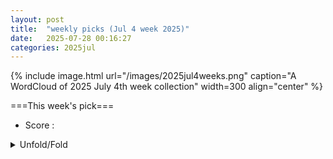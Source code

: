 ```yaml
---
layout: post
title:  "weekly picks (Jul 4 week 2025)"
date:   2025-07-28 00:16:27
categories: 2025jul
---
```


{% include image.html url="/images/2025jul4weeks.png" caption="A WordCloud of 2025 July 4th week collection" width=300 align="center" %}




===This week's pick===


* Score : 



<details>
  <summary> Unfold/Fold </summary>
  {% capture markdowncontent %}





---
08/01




1. **[science.adn7673](https://www.science.org/doi/10.1126/science.adn7673)** High-field superconducting halo in UTe2 (Science)


1. **[science.adn0618](https://www.science.org/doi/10.1126/science.adn0618)** Spectroscopy of elementary excitations from quench dynamics in a dipolar XY Rydberg simulator (Science)



1. **[science.adq8590](https://www.science.org/doi/10.1126/science.adq8590)** Spin-filter tunneling detection of antiferromagnetic resonance with electrically tunable damping (Science)



1. **[s41467-025-62435-0](https://www.nature.com/articles/s41467-025-62435-0)** Author Correction: Enhancing energetic disorder in all-organic composite dielectrics for high-temperature capacitive energy storage (Nature Communications)

1. **[s42005-025-02223-w](https://www.nature.com/articles/s42005-025-02223-w)** Low-density plasma as a key catalyst for electron acceleration in the Van Allen radiation belts (Communications Physics)

1. **[s42005-025-02230-x](https://www.nature.com/articles/s42005-025-02230-x)** Protecting gauge symmetries in the dynamics of SU(3) lattice gauge theories (Communications Physics)

1. **[d41586-025-02412-1](https://www.nature.com/articles/d41586-025-02412-1)** Google AI model mines trillions of images to create maps of Earth ‘at any place and time’ (Nature)

1. **[s41598-025-13648-2](https://www.nature.com/articles/s41598-025-13648-2)** Implications of Ho<sup>3+</sup>-ions on physical, structural, optical, and spectroscopic features of Na<sub>2</sub>O-PbO-borotellurite glass system for feasible applications in optical and laser technology (Scientific Reports)

1. **[s41598-025-10826-0](https://www.nature.com/articles/s41598-025-10826-0)** GraphFedAI framework for DDoS attack detection in IoT systems using federated learning and graph based artificial intelligence (Scientific Reports)


1. **[w1cp-l5vq](http://link.aps.org/doi/10.1103/w1cp-l5vq)** Observation of Anomalous Information Scrambling in a Rydberg Atom Array (PRL)

1. **[s2q8-rzb3](http://link.aps.org/doi/10.1103/s2q8-rzb3)** Direct Constraints on Strongly Interacting Dark Matter from the James Webb Space Telescope (PRL)

1. **[44gy-zmbf](http://link.aps.org/doi/10.1103/44gy-zmbf)** Lattice Vibrational Hierarchy and Mean-Free-Path Filtering in Bi6Cu2Se4O6 Superlattice Thermoelectrics (PRX)

1. **[csnn-vjhn](http://link.aps.org/doi/10.1103/csnn-vjhn)** Bootstrapping the Quantum Hall Problem (PRX)

1. **[Physics.18.s103](http://link.aps.org/doi/10.1103/Physics.18.s103)** Quantum Scrambling Goes Anomalous (Physics)

1. **[3gmk-xccn](http://link.aps.org/doi/10.1103/3gmk-xccn)** Phase diagram and universal scaling regimes of two-dimensional exciton–polariton Bose–Einstein condensates (PRR)

1. **[3phs-9rmc](http://link.aps.org/doi/10.1103/3phs-9rmc)** Aharonov-Bohm effect in the time domain (PRR)

1. **[6375-8ncz](http://link.aps.org/doi/10.1103/6375-8ncz)** Measurement-induced phase transition in state estimation of chaotic systems and the directed polymer (PRR)


1. **[2507.22971v1](https://arxiv.org/abs/2507.22971)** Spin-Polaron Mediated Superconductivity in Doped Chern Antiferromagnets (arXiv)

1. **[2507.22989v1](https://arxiv.org/abs/2507.22989)** Tensor Network Representations for Intrinsically Mixed-State Topological Orders (arXiv)

1. **[2507.22996v1](https://arxiv.org/abs/2507.22996)** Higher-order Topological States in Chiral Split Magnons of Honeycomb Altermagnets (arXiv)

1. **[2507.23014v1](https://arxiv.org/abs/2507.23014)** Quantum confinement effect in Sb thin films (arXiv)

1. **[2507.23022v1](https://arxiv.org/abs/2507.23022)** Exceptional Andreev spectrum and supercurrent in p-wave non-Hermitian Josephson junctions (arXiv)

1. **[2507.23028v1](https://arxiv.org/abs/2507.23028)** Exploring Many-Body Quantum Geometry Beyond the Quantum Metric with Correlation Functions: A Time-Dependent Perspective (arXiv)

1. **[2507.23169v1](https://arxiv.org/abs/2507.23169)** Effect of quasiparticles on the parameters of a gap-engineered transmon (arXiv)

1. **[2507.23173v1](https://arxiv.org/abs/2507.23173)** Model Hamiltonian for Altermagnetic Topological Insulators (arXiv)

1. **[2507.23233v1](https://arxiv.org/abs/2507.23233)** Altermagnetism and anomalous Hall effect in LaMn2Si2 (arXiv)

1. **[2507.23260v1](https://arxiv.org/abs/2507.23260)** Superconducting coherence boosted by outer-layer metallic screening in multilayered cuprates (arXiv)

1. **[2507.23262v1](https://arxiv.org/abs/2507.23262)** AC/DC spin current in ferromagnet/superconductor/normal metal trilayer systems (arXiv)

1. **[2507.23299v1](https://arxiv.org/abs/2507.23299)** Spin-State Engineering of Single Titanium Adsorbates on Ultrathin Magnesium Oxide (arXiv)

1. **[2507.23301v1](https://arxiv.org/abs/2507.23301)** Magnetic order dependent photoluminescence from high energy excitons in hBN protected few-layer CrSBr (arXiv)

1. **[2507.23360v1](https://arxiv.org/abs/2507.23360)** Graphene-based quantum heterospin graphs (arXiv)

1. **[2507.23383v1](https://arxiv.org/abs/2507.23383)** Low energy excitations in A-site ordered SmBaMn2O6 (arXiv)

1. **[2507.23415v1](https://arxiv.org/abs/2507.23415)** Nonlinear Magnetoelectric Edelstein Effect (arXiv)

1. **[2507.23430v1](https://arxiv.org/abs/2507.23430)** Spintronic temperature nanosensor based on the resonance response of a skyrmion-hosting magnetic tunnel junction (arXiv)

1. **[2507.23456v1](https://arxiv.org/abs/2507.23456)** Magnetically Programmable Surface Acoustic Wave Filters: Device Concept and Predictive Modeling (arXiv)

1. **[2507.23576v1](https://arxiv.org/abs/2507.23576)** Theory of ultrafast conductance modulation in electrochemical protonic synapses by multiphase polarization (arXiv)

1. **[2507.23625v1](https://arxiv.org/abs/2507.23625)** Implementing Pseudofractal Designs in Graphene-Based Quantum Hall Arrays using Minkowski-Bouligand Algorithms (arXiv)

1. **[2507.23626v1](https://arxiv.org/abs/2507.23626)** Milli-Tesla Quantization enabled by Tuneable Coulomb Screening in Large-Angle Twisted Graphene (arXiv)

1. **[2507.23630v1](https://arxiv.org/abs/2507.23630)** Influences of the Minkowski-Bouligand Dimension on Graphene-Based Quantum Hall Array Designs (arXiv)

1. **[2507.23655v1](https://arxiv.org/abs/2507.23655)** Current-induced spin-orbit torque on the surface of a transition metal dichalcogenide connected to a two-dimensional ferromagnet CrI3: Effects of twisting and gating (arXiv)

1. **[2507.23745v1](https://arxiv.org/abs/2507.23745)** Particle localization on helical nanoribbons: Quantum analog of the Coriolis effect (arXiv)

1. **[2507.23748v1](https://arxiv.org/abs/2507.23748)** Applying the Worldvolume Hybrid Monte Carlo method to the Hubbard model away from half filling (arXiv)

1. **[2507.23752v1](https://arxiv.org/abs/2507.23752)** Discovery of spontaneous mesoscopic strain waves in nematic domains using dark-field X-ray microscopy (arXiv)

1. **[2507.23753v1](https://arxiv.org/abs/2507.23753)** Compatible Instability: Gauge Constraints of Elasticity Inherited by Electronic Nematic Criticality (arXiv)

1. **[2507.23754v1](https://arxiv.org/abs/2507.23754)** Theory of Electronic Nematic Criticality Constrained by Elastic Compatibility (arXiv)

1. **[2507.23775v1](https://arxiv.org/abs/2507.23775)** Unveiling In-Gap States and Majorana Zero Modes in Superconductor-Topological Insulator Bilayer model (arXiv)

1. **[2507.23783v1](https://arxiv.org/abs/2507.23783)** Projected branes as platforms for crystalline, superconducting, and higher-order topological phases (arXiv)

1. **[1604.01714v2](https://arxiv.org/abs/1604.01714)** Temperature Dependence of Angular Momentum Transport Across Interfaces (arXiv)

1. **[2507.22982v1](https://arxiv.org/abs/2507.22982)** Dynamical freezing and enhanced magnetometry in an interacting spin ensemble (arXiv)

1. **[2507.22999v1](https://arxiv.org/abs/2507.22999)** From confinement to chaos in AdS/CFT correspondence via non-equilibrium local states (arXiv)

1. **[2507.23068v1](https://arxiv.org/abs/2507.23068)** Local Inversion Symmetry Breaking and Thermodynamic Evidence for Ferrimagnetism in Fe3GaTe2 (arXiv)

1. **[2507.23103v1](https://arxiv.org/abs/2507.23103)** Hyperbolic Plasmon dispersion and Optical Conductivity of Holey Graphene: signatures of flat-bands (arXiv)

1. **[2507.23166v1](https://arxiv.org/abs/2507.23166)** Giant odd-parity magnetoresistance from proximity-induced topological states (arXiv)

1. **[2507.23329v1](https://arxiv.org/abs/2507.23329)** First-principles study of Rh- and Pd-based kagome-layered shandites (arXiv)

1. **[2507.23347v1](https://arxiv.org/abs/2507.23347)** Time-Dependent Parameters in Quantum Systems: Revisiting Berry Phase, Curvature and Gauge Connections (arXiv)

1. **[2507.23439v1](https://arxiv.org/abs/2507.23439)** Quantum typicality approach to energy flow between two spin-chain domains at different temperatures (arXiv)

1. **[2507.23593v1](https://arxiv.org/abs/2507.23593)** Graph-based block-diagonalization of full configuration interaction Hamiltonian: H2 chains study (arXiv)

1. **[2507.23729v1](https://arxiv.org/abs/2507.23729)** Entanglement Suppression Due to Black Hole Scattering (arXiv)

1. **[2507.23757v1](https://arxiv.org/abs/2507.23757)** Quantum scarring enhances non-Markovianity of subsystem dynamics (arXiv)

1. **[2507.23761v1](https://arxiv.org/abs/2507.23761)** Wave propagation in an elastic lattice with non-reciprocal stiffness and engineered damping (arXiv)

1. **[2507.23765v1](https://arxiv.org/abs/2507.23765)** Intrinsic Heralding and Optimal Decoders for Non-Abelian Topological Order (arXiv)

1. **[2507.23770v1](https://arxiv.org/abs/2507.23770)** Transport-Induced Decoherence of the Entangled Triplet Exciton Pair (arXiv)

1. **[2507.23780v1](https://arxiv.org/abs/2507.23780)** Two-dimensional Disordered Projected Branes: Stability and Quantum Criticality via Dimensional Reduction (arXiv)



---
07/31


1. **[s41467-025-62274-z](https://www.nature.com/articles/s41467-025-62274-z)** Imaging a light-induced molecular elimination reaction with an X-ray free-electron laser (Nature Communications)

1. **[s42005-025-02232-9](https://www.nature.com/articles/s42005-025-02232-9)** Topological Weyl altermagnetism in CrSb (Communications Physics)

1. **[s41563-025-02321-8](https://www.nature.com/articles/s41563-025-02321-8)** Publisher Correction: Highly reversible extrinsic electrocaloric effects over a wide temperature range in epitaxially strained SrTiO<sub>3</sub> films (Nature Materials)

1. **[s41586-025-09116-6](https://www.nature.com/articles/s41586-025-09116-6)** Towards more effective nature-based climate solutions in global forests (Nature)

1. **[d41586-025-02346-8](https://www.nature.com/articles/d41586-025-02346-8)** Physicists should revel in the diversity of ways to understand quantum mechanics (Nature)

1. **[d41586-025-02342-y](https://www.nature.com/articles/d41586-025-02342-y)** Physicists disagree wildly on what quantum mechanics says about reality, <i>Nature</i> survey shows (Nature)

1. **[s41598-025-09881-4](https://www.nature.com/articles/s41598-025-09881-4)** Effect of emotion on hawk-dove game for two players with different strength (Scientific Reports)



1. **[mgy3-kr71](http://link.aps.org/doi/10.1103/mgy3-kr71)** Unveiling a Hidden Percolation Transition in Monitored Clifford Circuits: Inroads from ZX Calculus (PRL)

1. **[npr7-b7kq](http://link.aps.org/doi/10.1103/npr7-b7kq)** Realization of High-Fidelity Perfect Entanglers between Remote Superconducting Quantum Processors (PRL)

1. **[9yd1-9gkx](http://link.aps.org/doi/10.1103/9yd1-9gkx)** Neutralization of Multiply Charged Ground-State Ions by Collective Electron Transfer from an Environment (PRL)

1. **[r2hf-9qn9](http://link.aps.org/doi/10.1103/r2hf-9qn9)** Collective Nuclear Excitation and Pulse Propagation in Single-Mode X-Ray Waveguides (PRL)

1. **[snx3-bbx1](http://link.aps.org/doi/10.1103/snx3-bbx1)** Transport Measurements of Majorization Order for Wave Coherence (PRL)

1. **[7928-bf5j](http://link.aps.org/doi/10.1103/7928-bf5j)** Polarization Inversion with Parity–Time-Reversal–Duality Symmetric Scatterers (PRL)

1. **[sz9k-6l22](http://link.aps.org/doi/10.1103/sz9k-6l22)** Magnetic Double Helix (PRL)

1. **[x12p-q7bj](http://link.aps.org/doi/10.1103/x12p-q7bj)** Spatially-Resolved Dynamics of the Amplitude Schmid-Higgs Mode in Disordered Superconductors (PRL)

1. **[r9pv-2prs](http://link.aps.org/doi/10.1103/r9pv-2prs)** Flux-Controlled Two-Site Kitaev Chain (PRL)

1. **[kgw3-cxx8](http://link.aps.org/doi/10.1103/kgw3-cxx8)** Efficient First-Principles Framework for Overdamped Phonon Dynamics and Anharmonic Electron-Phonon Coupling in Superionic Materials (PRL)

1. **[d4dw-2v6k](http://link.aps.org/doi/10.1103/d4dw-2v6k)** Impact of Tiny Fermi Pockets with Extremely High Mobility on the Hall Anomaly in the Kagome Metal CsV3Sb5 (PRL)

1. **[zc1g-p1nc](http://link.aps.org/doi/10.1103/zc1g-p1nc)** Observation of Antihelical Edge States in Acoustic Metamaterials (PRL)

1. **[74d5-4hsw](http://link.aps.org/doi/10.1103/74d5-4hsw)** Terahertz-Induced Second-Harmonic Generation in Quantum Paraelectrics: Hot-Phonon Effect (PRL)

1. **[3s6k-wnvj](http://link.aps.org/doi/10.1103/3s6k-wnvj)** Erratum: Landau-Zener-Stückelberg-Majorana Interferometry of a Single Hole [Phys. Rev. Lett. <b>120</b>, 207701 (2018)] (PRL)

1. **[x5vj-8jq9](http://link.aps.org/doi/10.1103/x5vj-8jq9)** Speed-Accuracy Relations for Diffusion Models: Wisdom from Nonequilibrium Thermodynamics and Optimal Transport (PRX)

1. **[y9ly-4kld](http://link.aps.org/doi/10.1103/y9ly-4kld)** Spin Dynamics of Triple-Q Magnetic Orderings in a Triangular Lattice: Implications for Multi-Q Orderings in General Two-Dimensional Lattices (PRX)

1. **[Physics.18.s97](http://link.aps.org/doi/10.1103/Physics.18.s97)** Taming Heat in Quantum Tech (Physics)

1. **[dtx4-nzby](http://link.aps.org/doi/10.1103/dtx4-nzby)** SUSY design of smooth quantum rings in graphene (PRR)



1. **[2507.22115v1](https://arxiv.org/abs/2507.22115)** Phases of Interacting Fibonacci Anyons on a Ladder at Half-Filling (arXiv)

1. **[2507.22116v1](https://arxiv.org/abs/2507.22116)** Probing Tensor Monopoles and Gerbe Invariants in Three-Dimensional Topological Matter (arXiv)

1. **[2507.22119v1](https://arxiv.org/abs/2507.22119)** What is the topological dual of the XXZ spin Chain? (arXiv)

1. **[2507.22121v1](https://arxiv.org/abs/2507.22121)** Chiral Wigner crystal phases induced by Berry curvature (arXiv)

1. **[2507.22130v1](https://arxiv.org/abs/2507.22130)** Continuous transition from Fermi liquid to A fractional Chern insulator (arXiv)

1. **[2507.22139v1](https://arxiv.org/abs/2507.22139)** Persistent spin currents in superconducting altermagnets (arXiv)

1. **[2507.22232v1](https://arxiv.org/abs/2507.22232)** Ultrafast Faraday Rotation Probe of Chiral Phonon-Polaritons in LiNbO3 (arXiv)

1. **[2507.22238v1](https://arxiv.org/abs/2507.22238)** Fabrication of microstructured devices of the unconventional superconductor CeCoIn5 for investigations of isolated grain boundaries (arXiv)

1. **[2507.22242v1](https://arxiv.org/abs/2507.22242)** Magnetic Excitations of a Half-Filled Tl-based Cuprate (arXiv)

1. **[2507.22249v1](https://arxiv.org/abs/2507.22249)** Magnetism of kagome metals (Fe1-x Cox) Sn studied by muSR (arXiv)

1. **[2507.22269v1](https://arxiv.org/abs/2507.22269)** Scan calculation of the density of states: real space cluster perturbation theory applied to inhomogeneous Hubbard model in one dimension (arXiv)

1. **[2507.22354v1](https://arxiv.org/abs/2507.22354)** Universal Magnetic Phases in Twisted Bilayer MoTe2 (arXiv)

1. **[2507.22362v1](https://arxiv.org/abs/2507.22362)** Quantum Criticality by Interaction Frustration in a Square-Planar Lattice (arXiv)

1. **[2507.22383v1](https://arxiv.org/abs/2507.22383)** Observation of Superconducting Solitons by Terahertz-Light-Driven Persistent Pseudo-Spin Coherence (arXiv)

1. **[2507.22394v1](https://arxiv.org/abs/2507.22394)** Sequential Circuit as Generalized Symmetry on Lattice (arXiv)

1. **[2507.22436v1](https://arxiv.org/abs/2507.22436)** Thermal Hall effect induced by phonon skew-scattering via orbital magnetization (arXiv)

1. **[2507.22441v1](https://arxiv.org/abs/2507.22441)** Vortex Refraction at Tilted Superconductor-Normal Metal Interfaces (arXiv)

1. **[2507.22458v1](https://arxiv.org/abs/2507.22458)** Collective Fluorescence of Graphene Quantum Dots on a Halide Perovskite Crystal (arXiv)

1. **[2507.22474v1](https://arxiv.org/abs/2507.22474)** Strain-Controlled Topological Phase Transitions and Chern Number Reversal in Two-Dimensional Altermagnets (arXiv)

1. **[2507.22492v1](https://arxiv.org/abs/2507.22492)** Observation of spin-conserving two-spinon continuum in the S=1/2 antiferromagnetic chain system Sr2CuO3 using Cu K-edge resonant inelastic x-ray scattering (arXiv)

1. **[2507.22495v1](https://arxiv.org/abs/2507.22495)** Dynamical signatures and control of time-reversal breaking in twisted nodal superconductors (arXiv)

1. **[2507.22532v1](https://arxiv.org/abs/2507.22532)** Antiferromagnetic Order and Magnetic Frustration in the Honeycomb Heavy-Fermion System Ce(Pt1-xPdx)6Al3: 27Al and 195Pt NMR Studies (arXiv)

1. **[2507.22571v1](https://arxiv.org/abs/2507.22571)** Lattice tuning of charge and spin transport in beta12-borophene nanoribbons (arXiv)

1. **[2507.22584v1](https://arxiv.org/abs/2507.22584)** Quantum siphoning of finely spaced interlayer excitons in reconstructed MoSe2/WSe2 heterostructures (arXiv)

1. **[2507.22586v1](https://arxiv.org/abs/2507.22586)** Random matrix theory of charge distribution in disordered quantum impurity models (arXiv)

1. **[2507.22598v1](https://arxiv.org/abs/2507.22598)** The multiconfigurational ground state of a diradicaloid characterized at the atomic scale (arXiv)

1. **[2507.22652v1](https://arxiv.org/abs/2507.22652)** Stochastic resonance in disordered charge-density-wave systems (arXiv)

1. **[2507.22662v1](https://arxiv.org/abs/2507.22662)** Nonclassical Photon-Assisted Transport in Superconducting Tunnel Junctions (arXiv)

1. **[2507.22666v1](https://arxiv.org/abs/2507.22666)** Unconventional hybrid-order topological insulators (arXiv)

1. **[2507.22715v1](https://arxiv.org/abs/2507.22715)** Floquet Theory of lattice electrons coupled to an off-resonant cavity (arXiv)

1. **[2507.22736v1](https://arxiv.org/abs/2507.22736)** Nanoscale Modulation of Flat Bands via Controllable Charge-Density-Waves Defects in 4Hb-TaS2 (arXiv)

1. **[2507.22884v1](https://arxiv.org/abs/2507.22884)** Floquet Spin Splitting and Spin Generation in Antiferromagnets (arXiv)

1. **[2507.22158v1](https://arxiv.org/abs/2507.22158)** Fragmented exceptional points and their bulk and edge realizations in lattice models (arXiv)

1. **[2507.22246v1](https://arxiv.org/abs/2507.22246)** Complexity in multiqubit and many-body systems (arXiv)

1. **[2507.22275v1](https://arxiv.org/abs/2507.22275)** Strain effects on the fluctuation properties in noncollinear antiferromagnets: a first-principles and macrospin-based study (arXiv)

1. **[2507.22397v1](https://arxiv.org/abs/2507.22397)** In-Plane Magnetic Anisotropy and Large topological Hall Effect in Self-Intercalated Ferromagnet Cr1.61Te2 (arXiv)

1. **[2507.22461v1](https://arxiv.org/abs/2507.22461)** Proposal for realizing Heisenberg-type quantum-spin models in Rydberg atom quantum simulators (arXiv)

1. **[2507.22475v1](https://arxiv.org/abs/2507.22475)** Unconventional spin texture driven by higher-order spin-orbit interactions (arXiv)

1. **[2507.22541v1](https://arxiv.org/abs/2507.22541)** Two-Dimensional Bialgebras and Quantum Groups: Algebraic Structures and Tensor Network Realizations (arXiv)

1. **[2507.22583v1](https://arxiv.org/abs/2507.22583)** Non-Hermitian Quantum Many-Body Scar Phase (arXiv)

1. **[2507.22594v1](https://arxiv.org/abs/2507.22594)** Anomalous dimensions and critical exponents for the Gross-Neveu-Yukawa model at five loops (arXiv)

1. **[2507.22638v1](https://arxiv.org/abs/2507.22638)** Inducing ferromagnetism by structural engineering in a strongly spin-orbit coupled oxide (arXiv)

1. **[2507.22681v1](https://arxiv.org/abs/2507.22681)** Cation Engineering of Cu-Doped CsPbI3: Lead Substitution and Dimensional Reduction for Improved Scintillation Performance (arXiv)

1. **[2507.22735v1](https://arxiv.org/abs/2507.22735)** Matrix product states as thin torus limits of conformal correlators (arXiv)

1. **[2507.22768v1](https://arxiv.org/abs/2507.22768)** Molecular spin qudits to test generalized Bell inequalities (arXiv)

1. **[2507.22795v1](https://arxiv.org/abs/2507.22795)** Genuine multipartite entanglement as a probe of many-body localization in disordered spin chains with Dzyaloshinskii-Moriya interactions (arXiv)

1. **[2507.22806v1](https://arxiv.org/abs/2507.22806)** Enhanced Biaxial Compressive Strain Tuning of 2D semiconductors via Hot Dry Transfer on Polymer Substrates (arXiv)





---
07/30






1. **[s42005-025-02174-2](https://www.nature.com/articles/s42005-025-02174-2)** Pressure tuning of Kitaev spin liquid candidate Na<sub>3</sub>Co<sub>2</sub>SbO<sub>6</sub> (Communications Physics)



1. **[lvb9-pfr3](http://link.aps.org/doi/10.1103/lvb9-pfr3)** Direct Implementation of High-Fidelity Three-Qubit Gates for Superconducting Processor with Tunable Couplers (PRL)


1. **[pgnx-11ph](http://link.aps.org/doi/10.1103/pgnx-11ph)** Approximately Symmetric Neural Networks for Quantum Spin Liquids (PRL)

1. **[l8lg-ny6m](http://link.aps.org/doi/10.1103/l8lg-ny6m)** Inelastic Tunneling into Multipolaronic Bound States in Single-Layer MoS2 (PRX)

1. **[Physics.18.s100](http://link.aps.org/doi/10.1103/Physics.18.s100)** Making Small Free-Electron Lasers More Reliable (Physics)




1. **[2507.21209v1](https://arxiv.org/abs/2507.21209)** Anomalies of global symmetries on the lattice (arXiv)

1. **[2507.21226v1](https://arxiv.org/abs/2507.21226)** Magnetically ordered yet topologically robust phases emerging in concurrent Kitaev spin liquids (arXiv)

1. **[2507.21283v1](https://arxiv.org/abs/2507.21283)** Topological indicators for systems with open boundaries: Application to the Kitaev wire (arXiv)

1. **[2507.21301v1](https://arxiv.org/abs/2507.21301)** REBCO delamination by transverse electromagnetic stress due to screening current in magnetic field (arXiv)

1. **[2507.21306v1](https://arxiv.org/abs/2507.21306)** Large-scale characterization of Single-Hole Transistors in 22-nm FDSOI CMOS Technology (arXiv)

1. **[2507.21343v1](https://arxiv.org/abs/2507.21343)** Charge-Transfer Complex kappa-(BEST)2Cu2(CN)3 Analogous to Organic Spin Liquid Candidate (arXiv)

1. **[2507.21375v1](https://arxiv.org/abs/2507.21375)** Excitation and tunneling spectra of a fractional quantum Hall system in the thin cylinder limit (arXiv)

1. **[2507.21403v1](https://arxiv.org/abs/2507.21403)** High-resolution Measurements of Thermal Conductivity Matrix and Search for Thermal Hall Effect in La2CuO4 (arXiv)

1. **[2507.21446v1](https://arxiv.org/abs/2507.21446)** Field-free Superconducting Diode Effect and Topological Fulde-Ferrell-Larkin-Ovchinnikov Superconductivity in Altermagnetic Shiba Chains (arXiv)

1. **[2507.21458v1](https://arxiv.org/abs/2507.21458)** Magneto-cubic and magneto-linear dependence observed in an in-plane anomalous Hall magnet (arXiv)

1. **[2507.21501v1](https://arxiv.org/abs/2507.21501)** Non-interacting fractional topological Stark insulator (arXiv)

1. **[2507.21614v1](https://arxiv.org/abs/2507.21614)** Metastability of 2D-material-on-metal-islands structures (arXiv)

1. **[2507.21629v1](https://arxiv.org/abs/2507.21629)** Quantum Interference and Rashba Spin-Orbit Coupling in a Chain of Planar Quantum Rings: Effects on Magnetic and Transport Properties (arXiv)

1. **[2507.21697v1](https://arxiv.org/abs/2507.21697)** Detecting the Largest Correlations using the Correlation Density Matrix: a Quantum Monte Carlo Approach (arXiv)

1. **[2507.21771v1](https://arxiv.org/abs/2507.21771)** Static and Dynamical Characterization of Ground State Phases Induced by Frustration and Magnetic Field in the Spin-1 Orthogonal Dimer Chain (arXiv)

1. **[2507.21793v1](https://arxiv.org/abs/2507.21793)** Strong correlation behavior and Strong coupling superconductivity in (Ti1/4Hf1/4Nb1/4Ta1/4)1-xNix with the rich magnetic element Ni (arXiv)

1. **[2507.21804v1](https://arxiv.org/abs/2507.21804)** Heating Dynamics of Correlated Fermions under Dephasing (arXiv)

1. **[2507.21847v1](https://arxiv.org/abs/2507.21847)** Direct signatures of d-level hybridization and dimerization in magnetic adatom chains on a superconductor (arXiv)

1. **[2507.21869v1](https://arxiv.org/abs/2507.21869)** Multi-Gap superconductivity in HgS under pressure (arXiv)

1. **[2507.21897v1](https://arxiv.org/abs/2507.21897)** Superconducting Diode Effect in Weak Localization Regime (arXiv)

1. **[2507.21993v1](https://arxiv.org/abs/2507.21993)** Consistent quantum treatments of non-convex kinetic energies (arXiv)

1. **[2507.21997v1](https://arxiv.org/abs/2507.21997)** Proximity screening greatly enhances electronic quality of graphene (arXiv)

1. **[2507.22018v1](https://arxiv.org/abs/2507.22018)** Effect of applied pressure on the non-relativistic spin-splitting (NRSS) of FeSb2 altermagnet: A first-principles study (arXiv)

1. **[2507.22026v1](https://arxiv.org/abs/2507.22026)** A Hierarchy of Topological and Superconducting States in Rhombohedral Hexalayer Graphene (arXiv)

1. **[2507.22044v1](https://arxiv.org/abs/2507.22044)** Spin-resolved ballistic transport in three-terminal Zigzag Graphene Nanoribbon Device (arXiv)

1. **[2507.21217v1](https://arxiv.org/abs/2507.21217)** Robust qubit interactions mediated by photonic topological edge states (arXiv)

1. **[2507.21700v1](https://arxiv.org/abs/2507.21700)** Orbital-selective charge transfer drives two-step negative thermal expansion structural transitions in PbTa2Se4 (arXiv)

1. **[2507.21734v1](https://arxiv.org/abs/2507.21734)** Ultralow thermal conductivity via weak interactions in PbSe/PbTe monolayer heterostructure for thermoelectric design (arXiv)

1. **[2507.21760v1](https://arxiv.org/abs/2507.21760)** Unified machine-learning framework for property prediction and time-evolution simulation of strained alloy microstructure (arXiv)

1. **[2507.21766v1](https://arxiv.org/abs/2507.21766)** Field Theory of Borromean Super-counterfluids (arXiv)

1. **[2507.21943v1](https://arxiv.org/abs/2507.21943)** Free-fermion approach to the partition function zeros : Special boundary conditions and product form of solution (arXiv)

1. **[2507.22016v1](https://arxiv.org/abs/2507.22016)** Magnetization switching by current in an elemental ferromagnetic single layer (arXiv)





---
07/29


1. **[s41567-025-02944-3](https://www.nature.com/articles/s41567-025-02944-3)** Predicting topological entanglement entropy in a Rydberg analogue simulator (Nature Physics)

1. **[s42005-025-02208-9](https://www.nature.com/articles/s42005-025-02208-9)** Flat bands on a spherical surface from Landau levels to giant-quantum-number orbitals (Communications Physics)


1. **[s42005-025-02216-9](https://www.nature.com/articles/s42005-025-02216-9)** A dephasing sweet spot with enhanced dipolar coupling (Communications Physics)

1. **[s41598-025-11895-x](https://www.nature.com/articles/s41598-025-11895-x)** Field emission from vertically aligned graphene edges at the apex of the pencil lead (Scientific Reports)



1. **[3fzf-wsr2](http://link.aps.org/doi/10.1103/3fzf-wsr2)** Efficient Preparation of Entangled States in Cavity QED with Grover’s Algorithm (PRL)


1. **[7kjp-vrml](http://link.aps.org/doi/10.1103/7kjp-vrml)** Origin of Quasinormal Modes in Semi-Open Systems (PRL)

1. **[yr6z-mtyq](http://link.aps.org/doi/10.1103/yr6z-mtyq)** Universal Efimov Scaling in the Rabi-Coupled Few-Body Spectrum (PRL)

1. **[4zbf-rkbl](http://link.aps.org/doi/10.1103/4zbf-rkbl)** Reversible Phase Transition Enables Rapid Electrical Switching in Multilayer MoTe2 under Cyclic Strain (PRL)

1. **[yllv-5zx7](http://link.aps.org/doi/10.1103/yllv-5zx7)** Quasiparticle Gap Renormalization Driven by Internal and External Screening in a WS2 Device (PRL)

1. **[29ht-pwyt](http://link.aps.org/doi/10.1103/29ht-pwyt)** Manipulation of Topology by Electric Field in Breathing Kagome Lattice (PRL)

1. **[PhysRevX.15.031029](http://link.aps.org/doi/10.1103/PhysRevX.15.031029)** Construction and Classification of Crystalline Topological Superconductor and Insulators in Three-Dimensional Interacting Fermion Systems (PRX)


1. **[1xp1-mnqx](http://link.aps.org/doi/10.1103/1xp1-mnqx)** Ordering and association of patchy particles in quasi-one-dimensional channels (PRR)

1. **[6nws-mlgs](http://link.aps.org/doi/10.1103/6nws-mlgs)** Verifying energy-time entanglement with irregularly sampled correlations (PRR)

1. **[3bkn-v5rd](http://link.aps.org/doi/10.1103/3bkn-v5rd)** Computational complexity of three-dimensional Ising spin glass: Lessons from D-wave annealer (PRR)






1. **[Physics.18.139](http://link.aps.org/doi/10.1103/Physics.18.139)** Let’s Twist Again: Seeing Spin Spirals in Action (Physics)

1. **[Physics.18.140](http://link.aps.org/doi/10.1103/Physics.18.140)** Take the Big Mysteries in Physics Survey (Physics)


1. **[2507.19576v1](https://arxiv.org/abs/2507.19576)** Cyclotron reonance in a kagome spin liquid candidate material (arXiv)

1. **[2507.19580v1](https://arxiv.org/abs/2507.19580)** Chern-Simons-matter conformal field theory on fuzzy sphere: Confinement transition of Kalmeyer-Laughlin chiral spin liquid (arXiv)

1. **[2507.19591v1](https://arxiv.org/abs/2507.19591)** Local Potential Functional Embedding Theory of Molecular Systems: Localized Orbital-Based Embedding from an Exact Density-Functional Perspective (arXiv)

1. **[2507.19665v1](https://arxiv.org/abs/2507.19665)** Dynamics of current-induced switching in the quantum anomalous Hall effect (arXiv)

1. **[2507.19678v1](https://arxiv.org/abs/2507.19678)** Current-induced Magnetoexcitons in Mesoscopic Electron-hole Plasma (arXiv)

1. **[2507.19764v1](https://arxiv.org/abs/2507.19764)** Electron-phonon coupled Langevin dynamics for Mott insulators (arXiv)

1. **[2507.19768v1](https://arxiv.org/abs/2507.19768)** Prediction of Ambient-Pressure High-Temperature Superconductivity in Doped Transition-Metal Hydrides (arXiv)

1. **[2507.19784v1](https://arxiv.org/abs/2507.19784)** Theoretical study of the electronic correlation and superconducting pairing in La2.85Pr0.15Ni2O7 film grown on SrLaAlO4 (arXiv)

1. **[2507.19853v1](https://arxiv.org/abs/2507.19853)** Spin-flop-like transition as quantum critical point in Cs2RuO4 (arXiv)

1. **[2507.19865v1](https://arxiv.org/abs/2507.19865)** Excitation of vortex core gyration in nanopillars through driven Floquet magnons (arXiv)

1. **[2507.19903v1](https://arxiv.org/abs/2507.19903)** Anomalous superconductivity and unusual normal state properties of bilayer and twisted graphene (Brief review) (arXiv)

1. **[2507.20015v1](https://arxiv.org/abs/2507.20015)** Spin-Type Photonic Topological Insulators on a Rhombic Lattice (arXiv)

1. **[2507.20138v1](https://arxiv.org/abs/2507.20138)** Superconductivity emerging from the Neel state in infinite-stage single-layer cuprate La2CuO4+delta (arXiv)

1. **[2507.20139v1](https://arxiv.org/abs/2507.20139)** Quasiparticle interaction originating from Bogoliubov Fermi Surfaces under pressure in 18%-S substituted FeSe studied via NMR (arXiv)

1. **[2507.20155v1](https://arxiv.org/abs/2507.20155)** Biorthogonal quench dynamics of entanglement and quantum geometry in PT-symmetric non-Hermitian systems (arXiv)

1. **[2507.20192v1](https://arxiv.org/abs/2507.20192)** Time-bin qubit architecture using quantum Hall edge channels (arXiv)

1. **[2507.20238v1](https://arxiv.org/abs/2507.20238)** Electron transport through mesoscopic junctions revisited (arXiv)

1. **[2507.20273v1](https://arxiv.org/abs/2507.20273)** Nonequilibrium Dynamics in a Quantum Spin Chain with Pump-Probe Resonant Inelastic X-ray Scattering (arXiv)

1. **[2507.20287v1](https://arxiv.org/abs/2507.20287)** Pairing without gamma-Pocket in the La3Ni2O7 Thin Film (arXiv)

1. **[2507.20290v1](https://arxiv.org/abs/2507.20290)** Spectral shadows of a single GaAs quantum dot (arXiv)

1. **[2507.20308v1](https://arxiv.org/abs/2507.20308)** Variational study of the magnetization plateaus of the spin-1/2 kagome Heisenberg antiferromagnet and its implication on YCOB (arXiv)

1. **[2507.20385v1](https://arxiv.org/abs/2507.20385)** Third-order strong-coupling impurity solver for real-frequency DMFT: Accurate spectral functions for antiferromagnetic and photo-doped states (arXiv)

1. **[2507.20391v1](https://arxiv.org/abs/2507.20391)** Angle-dependent chiral tunneling in biased twisted bilayer graphene (arXiv)

1. **[2507.20549v1](https://arxiv.org/abs/2507.20549)** Finite-momentum mixed singlet-triplet pairing in chiral antiferromagnets induced by even-parity spin texture (arXiv)

1. **[2507.20561v1](https://arxiv.org/abs/2507.20561)** Vacancy induced expansion of spin-liquid regime in J1-J2 Heisenberg model (arXiv)

1. **[2507.20591v1](https://arxiv.org/abs/2507.20591)** Characterizing local Majorana properties using Andreev states (arXiv)

1. **[2507.20595v1](https://arxiv.org/abs/2507.20595)** Perturbative Analysis of the Field-Free Josephson Diode Effect in a Multilayered Josephson Junction (arXiv)

1. **[2507.20616v1](https://arxiv.org/abs/2507.20616)** Localized Edge States in Stacked Al/Ni Multilayers: Possible Evidence of Chiral Hinge Modes (arXiv)

1. **[2507.20633v1](https://arxiv.org/abs/2507.20633)** Ultrafast transition from coherent to incoherent polariton nonlinearities in a hybrid 1L-WS2/plasmon structure (arXiv)

1. **[2507.20637v1](https://arxiv.org/abs/2507.20637)** Pressure-Driven Moire Potential Enhancement and Tertiary Gap Opening in Graphene/h-BN Heterostructure (arXiv)

1. **[2507.20640v1](https://arxiv.org/abs/2507.20640)** Differentiation of Site-Specific Symmetry Breaking Orders in Y1-xPrxBa2Cu3O6+y (arXiv)

1. **[2507.20647v1](https://arxiv.org/abs/2507.20647)** hBN alignment orientation controls moire strength in rhombohedral graphene (arXiv)

1. **[2507.20649v1](https://arxiv.org/abs/2507.20649)** Tunneling Dynamics and Time Delay in Electron Transport through Time-Dependent Barriers with Finite-Bandwidth Reservoirs (arXiv)

1. **[2507.20662v1](https://arxiv.org/abs/2507.20662)** Thermodynamics of the hyperkagome-lattice S=1/2 Heisenberg ferromagnet (arXiv)

1. **[2507.20675v1](https://arxiv.org/abs/2507.20675)** Flat-band projected versus fully atomistic twisted bilayer graphene (arXiv)

1. **[2507.20692v1](https://arxiv.org/abs/2507.20692)** Dynamical phase transition in a strongly hybridized phonon-triplon chain (arXiv)

1. **[2507.20695v1](https://arxiv.org/abs/2507.20695)** Cascade of Even-Denominator Fractional Quantum Hall States in Mixed-Stacked Multilayer Graphene (arXiv)

1. **[2507.20696v1](https://arxiv.org/abs/2507.20696)** Measuring coherence factors of states in superconductors through local current (arXiv)

1. **[2507.20713v1](https://arxiv.org/abs/2507.20713)** Theory of off-diagonal disorder in multilayer topological insulator (arXiv)

1. **[2507.20723v1](https://arxiv.org/abs/2507.20723)** Electric-field control of two-dimensional ferromagnetic properties by chiral ionic gating (arXiv)

1. **[2507.20733v1](https://arxiv.org/abs/2507.20733)** Crystalline electric field and large anomalous Hall effect in the candidate topological material CeGaSi (arXiv)

1. **[2507.20760v1](https://arxiv.org/abs/2507.20760)** Near-field focusing and amplification of tip-substrate radiative heat transfer (arXiv)

1. **[2507.20779v1](https://arxiv.org/abs/2507.20779)** Nonequilibrium transport through an interacting monitored quantum dot (arXiv)

1. **[2507.20843v1](https://arxiv.org/abs/2507.20843)** Anomalous Scaling Behaviors of the Green's Function in Critical Skin Effects (arXiv)

1. **[2507.21013v1](https://arxiv.org/abs/2507.21013)** Superconducting density of states of PtPb4 (arXiv)

1. **[2507.21043v1](https://arxiv.org/abs/2507.21043)** Topological chiral superconductivity from antiferromagnetic correlations in moire bands with extreme spin-orbit coupling (arXiv)

1. **[2507.18458v1](https://arxiv.org/abs/2507.18458)** Emergent-gravity Hall effect from quantum geometry (arXiv)

1. **[2507.19612v1](https://arxiv.org/abs/2507.19612)** Exciton dynamics and exciton-phonon coupling in bulk and thin flakes of layered van der Waals antiferromagnet Ni2P2S6 (arXiv)

1. **[2507.19713v1](https://arxiv.org/abs/2507.19713)** Exponentially robust non-Clifford gate in a driven-dissipative circuit (arXiv)

1. **[2507.19731v1](https://arxiv.org/abs/2507.19731)** Universal Relation Between Quantum Entanglement and Particle Transport (arXiv)

1. **[2507.19796v1](https://arxiv.org/abs/2507.19796)** Dielectric environment engineering via 2D material heterostructure formation on hybrid photonic crystal nanocavity (arXiv)

1. **[2507.19876v1](https://arxiv.org/abs/2507.19876)** A unified diagrammatic formulation of single-reference and multi-reference random phase approximations: the particle-hole and particle-particle channels (arXiv)

1. **[2507.19890v1](https://arxiv.org/abs/2507.19890)** Spontaneous Space-Time Parity Breaking Without Thermal Restoration (arXiv)

1. **[2507.19900v1](https://arxiv.org/abs/2507.19900)** Unraveling a chemical-bond-driven root of topology in three-dimensional chiral crystals (arXiv)

1. **[2507.19932v1](https://arxiv.org/abs/2507.19932)** Equivariant Parameter Families of Spin Chains: A Discrete MPS Formulation (arXiv)

1. **[2507.19994v1](https://arxiv.org/abs/2507.19994)** Finite-Size Effects in Quantum Metrology at Strong Coupling: Microscopic vs Phenomenological Approaches (arXiv)

1. **[2507.20005v1](https://arxiv.org/abs/2507.20005)** Numerical extraction of crosscap coefficients in microscopic models for (2+1)D conformal field theory (arXiv)

1. **[2507.20011v1](https://arxiv.org/abs/2507.20011)** Specifics of ITO properties deposited on cerium-doped glass for space-grade solar cells (arXiv)

1. **[2507.20022v1](https://arxiv.org/abs/2507.20022)** On-chip Single-crystal Plasmonic Optoelectronics for Efficient Hot Carrier Collection and Photovoltage Detection (arXiv)

1. **[2507.20100v1](https://arxiv.org/abs/2507.20100)** Circuit simulation of readout process toward large-scale superconducting quantum circuits (arXiv)

1. **[2507.20245v1](https://arxiv.org/abs/2507.20245)** Quantum Imaging of Ferromagnetic van der Waals Magnetic Domain Structures at Ambient Conditions (arXiv)

1. **[2507.20679v1](https://arxiv.org/abs/2507.20679)** Effects of Ill-Defined Domain of Definitions of the Parameter Operator on Berry Curvature and the Adiabatic Theorem (arXiv)

1. **[2507.20722v1](https://arxiv.org/abs/2507.20722)** Identification and Properties of Topological States in the Bulk of Quasicrystals (arXiv)

1. **[2507.20795v1](https://arxiv.org/abs/2507.20795)** Superconducting flux concentrator coils for levitation of particles in the Meissner state (arXiv)

1. **[2507.20819v1](https://arxiv.org/abs/2507.20819)** First principles study of [111]-oriented epitaxially strained Rare-Earth Nickelate NdNiO3 (arXiv)

1. **[2507.20904v1](https://arxiv.org/abs/2507.20904)** Color and Transparency from Quantum Geometry (arXiv)



---
07/28


1. **[2507.18646v1](https://arxiv.org/abs/2507.18646)** Non-ideal subthreshold swing in aligned carbon nanotube transistors due to variable occupancy discrete charge traps (arXiv)

1. **[2507.18693v1](https://arxiv.org/abs/2507.18693)** Microscopic Fingerprint of Chiral Superconductivity (arXiv)

1. **[2507.18707v1](https://arxiv.org/abs/2507.18707)** Strong enhancements to superconducting properties of 1D systems from metallic reservoirs (arXiv)

1. **[2507.18770v1](https://arxiv.org/abs/2507.18770)** Propagating Neutral Modes in an Intervalley Coherent State (arXiv)

1. **[2507.18806v1](https://arxiv.org/abs/2507.18806)** Defect Engineering the Interacting Many-body SSH Model (arXiv)

1. **[2507.18829v1](https://arxiv.org/abs/2507.18829)** Topological magneto-optics in the non-coplanar antiferromagnet Co1/3NbS2: Imaging and writing chiral magnetic domains (arXiv)

1. **[2507.18831v1](https://arxiv.org/abs/2507.18831)** X-ray Diffraction and Electrical Transport Imaging of Superconducting Superhydride (La,Y)H10 (arXiv)

1. **[2507.18839v1](https://arxiv.org/abs/2507.18839)** X-ray Emission Spectropolarimetry of Strongly Anisotropic Single Crystal Systems using a Rowland Circle Geometry (arXiv)

1. **[2507.18854v1](https://arxiv.org/abs/2507.18854)** Magnetic Field Induced Nonlinear Transport in LaTiO3/SrTiO3 Interfaces (arXiv)

1. **[2507.18892v1](https://arxiv.org/abs/2507.18892)** Spinon Singlet: Microscopic Mechanism of d-Wave Pairing in a Partially-Filled Stripe (arXiv)

1. **[2507.18904v1](https://arxiv.org/abs/2507.18904)** Antibonding and Electronic Instabilities in GdRu2X2 (X = Si, Ge, Sn): A New Pathway Toward Developing Centrosymmetric Skyrmion Materials (arXiv)

1. **[2507.18919v1](https://arxiv.org/abs/2507.18919)** Real-space second Chern number using the kernel polynomial method (arXiv)

1. **[2507.19025v1](https://arxiv.org/abs/2507.19025)** A Riemann-Hilbert Approach to Slavnov Overlaps in the Lieb-Liniger model (arXiv)

1. **[2507.19051v1](https://arxiv.org/abs/2507.19051)** Highly efficient coherent amplification of zero-field spin waves in YIG nano-waveguides (arXiv)

1. **[2507.19066v1](https://arxiv.org/abs/2507.19066)** Sensing magnonic quantum superpositions using a bosonic mode as the probe (arXiv)

1. **[2507.19147v1](https://arxiv.org/abs/2507.19147)** The Josephson effect in Fibonacci superconductors (arXiv)

1. **[2507.19190v1](https://arxiv.org/abs/2507.19190)** Stabilization of the collinear plateau phase by thermal fluctuations in the disordered triangular lattice antiferromagnet Rb(1-x)KxFe(MoO4)2 (arXiv)

1. **[2507.19207v1](https://arxiv.org/abs/2507.19207)** Incommensurate magnetic order arising from frustrated interchain interactions in the spin-1/2 chain compound AgCuVO4 (arXiv)

1. **[2507.19238v1](https://arxiv.org/abs/2507.19238)** Dirac points annihilation and its obstruction characterized by Euler number and quaternionic charges in kagome lattice (arXiv)

1. **[2507.19301v1](https://arxiv.org/abs/2507.19301)** Fermi liquid and isotropic superconductivity of Hund scenario for bilayer nickelates (arXiv)

1. **[2507.19324v1](https://arxiv.org/abs/2507.19324)** Quantum Droplets of Light in Semiconductor Microcavities (arXiv)

1. **[2507.19401v1](https://arxiv.org/abs/2507.19401)** The gauge theory dual of the bilayer XY model with second order Josephson coupling (arXiv)

1. **[2507.19412v1](https://arxiv.org/abs/2507.19412)** From weakly interacting spinons to tightly bound triplons in the frustrated quantum spin-Peierls chain (arXiv)

1. **[2507.19471v1](https://arxiv.org/abs/2507.19471)** Interplay of non-Hermitian skin effect and electronic correlations in the non-Hermitian Hubbard model via Real-space dynamical mean field theory (arXiv)

1. **[2507.18700v1](https://arxiv.org/abs/2507.18700)** Adaptive Neural Quantum States: A Recurrent Neural Network Perspective (arXiv)

1. **[2507.18906v1](https://arxiv.org/abs/2507.18906)** Atomic-Scale Heterogeneity of Hydrogen in Metal Hydrides Revealed by Electron Ptychography (arXiv)

1. **[2507.19126v1](https://arxiv.org/abs/2507.19126)** Magnetoelectric coupling and its impact on the multicaloric effect (arXiv)

1. **[2507.19276v1](https://arxiv.org/abs/2507.19276)** Hybrid tensor network and neural network quantum states for quantum chemistry (arXiv)





  {% endcapture %}
  {{ markdowncontent | markdownify }}
 </details>

<style>
  details {
    margin: 10px 0;
  }
  summary {
    cursor: pointer;
  }
</style>
